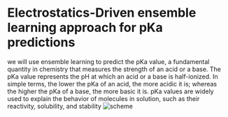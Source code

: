 # Electrostatics-Driven ensemble learning approach for pKa predictions

we will use ensemble learning to predict the pKa value, a fundamental quantity in
chemistry that measures the strength of an acid or a base. The pKa value represents the pH at which an acid or a base is half-ionized. In simple terms, the lower the pKa of an acid, the more acidic it is; whereas the higher the pKa of a base, the more basic it is. pKa values are widely used to explain the behavior of molecules in solution, such as their reactivity, solubility, and stability
![scheme](https://github.com/songyuan93/pKa/assets/66092019/cbf2e2f3-d966-48fc-b787-39869dfd5f7c)
